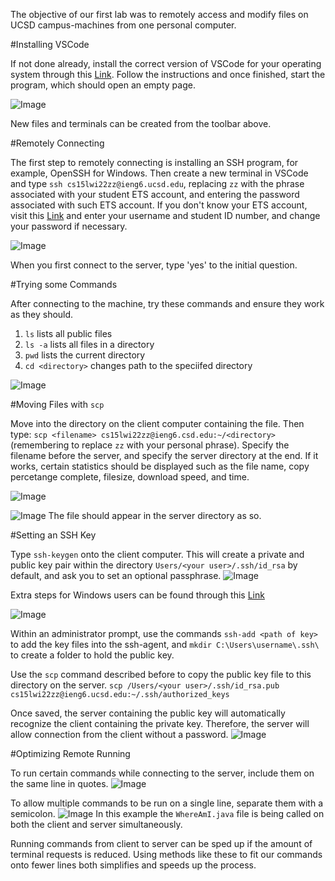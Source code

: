 The objective of our first lab was to remotely access and modify files on UCSD campus-machines from one personal computer.

#Installing VSCode

If not done already, install the correct version of VSCode for your operating system through this [Link]( https://code.visualstudio.com/). Follow the instructions and once finished, start the program, which should open an empty page.

![Image](https://i.gyazo.com/d0a170818e2ec5385168fb1b63872fc9.png)

New files and terminals can be created from the toolbar above.

#Remotely Connecting

The first step to remotely connecting is installing an SSH program, for example, OpenSSH for Windows.
Then create a new terminal in VSCode and type ```ssh cs15lwi22zz@ieng6.ucsd.edu```, replacing ```zz``` with the phrase associated with your student ETS account, and entering the password associated with such ETS account. If you don't know your ETS account, visit this [Link](https://sdacs.ucsd.edu/~icc/index.php) and enter your username and student ID number, and change your password if necessary. 

![Image](https://i.gyazo.com/6ebe06beeb7c622d365c6cb6c4b9cd99.png)

When you first connect to the server, type 'yes' to the initial question.

#Trying some Commands

After connecting to the machine, try these commands and ensure they work as they should.

1. ```ls``` lists all public files
2. ```ls -a``` lists all files in a directory
3. ```pwd``` lists the current directory
4. ```cd <directory>``` changes path to the speciifed directory

![Image](https://i.gyazo.com/635f21d971149ccfd4a9bfde88217047.png)

#Moving Files with ```scp```

Move into the directory on the client computer containing the file. Then type:
```scp <filename> cs15lwi22zz@ieng6.csd.edu:~/<directory>``` 
(remembering to replace ```zz``` with your personal phrase).
Specify the filename before the server, and specify the server directory at the end.
If it works, certain statistics should be displayed such as the file name, copy percetange complete, filesize, download speed, and time.

![Image](https://i.gyazo.com/2e7a8b278f7fee8890c01cd8eb285589.png)

![Image](https://i.gyazo.com/80e538d3c85971f26a5979158aa6f6b4.png)
The file should appear in the server directory as so.

#Setting an SSH Key

Type ```ssh-keygen``` onto the client computer. This will create a private and public key pair within the directory ```Users/<your user>/.ssh/id_rsa``` by default, and ask you to set an optional passphrase.
![Image](https://i.gyazo.com/aba796d7b1be73dea8fcfb736c84bf87.png)

Extra steps for Windows users can be found through this [Link](https://docs.microsoft.com/en-us/windows-server/administration/openssh/openssh_keymanagement#user-key-generation)

![Image](https://i.gyazo.com/bf1828a95de3812762ccafb16884cc0d.png)

Within an administrator prompt, use the commands ```ssh-add <path of key>``` to add the key files into the ssh-agent, and ```mkdir C:\Users\username\.ssh\``` to create a folder to hold the public key.

Use the ```scp``` command described before to copy the public key file to this directory on the server.
```scp /Users/<your user>/.ssh/id_rsa.pub cs15lwi22zz@ieng6.ucsd.edu:~/.ssh/authorized_keys```

Once saved, the server containing the public key will automatically recognize the client containing the private key. Therefore, the server will allow connection from the client without a password.
![Image](https://i.gyazo.com/a60598dadd98218b4d982e11f17ce019.png)

#Optimizing Remote Running

To run certain commands while connecting to the server, include them on the same line in quotes.
![Image](https://i.gyazo.com/ea9fd31542ee332dda199e35a18bd718.png)

To allow multiple commands to be run on a single line, separate them with a semicolon.
![Image](https://i.gyazo.com/aa02decb75b8a06c1cd78a564c49cdf9.png)
In this example the ```WhereAmI.java``` file is being called on both the client and server simultaneously.

Running commands from client to server can be sped up if the amount of terminal requests is reduced.
Using methods like these to fit our commands onto fewer lines both simplifies and speeds up the process.
